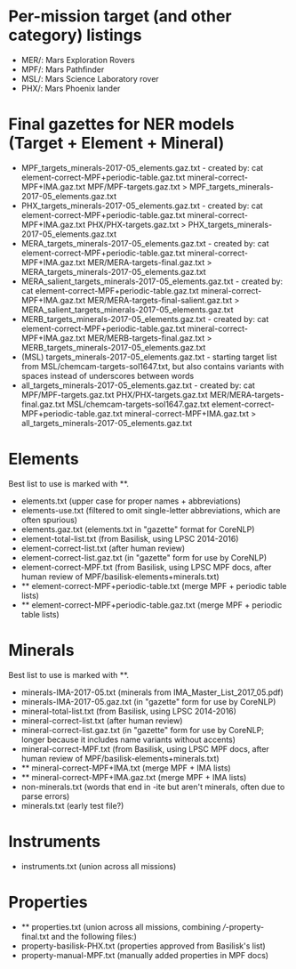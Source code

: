 # Per-mission target (and other category) listings
- MER/: Mars Exploration Rovers
- MPF/: Mars Pathfinder
- MSL/: Mars Science Laboratory rover
- PHX/: Mars Phoenix lander

# Final gazettes for NER models (Target + Element + Mineral)
- MPF_targets_minerals-2017-05_elements.gaz.txt - created by:
  cat element-correct-MPF+periodic-table.gaz.txt mineral-correct-MPF+IMA.gaz.txt MPF/MPF-targets.gaz.txt > MPF_targets_minerals-2017-05_elements.gaz.txt
- PHX_targets_minerals-2017-05_elements.gaz.txt - created by:
  cat element-correct-MPF+periodic-table.gaz.txt mineral-correct-MPF+IMA.gaz.txt PHX/PHX-targets.gaz.txt > PHX_targets_minerals-2017-05_elements.gaz.txt
- MERA_targets_minerals-2017-05_elements.gaz.txt - created by:
  cat element-correct-MPF+periodic-table.gaz.txt mineral-correct-MPF+IMA.gaz.txt MER/MERA-targets-final.gaz.txt > MERA_targets_minerals-2017-05_elements.gaz.txt
- MERA_salient_targets_minerals-2017-05_elements.gaz.txt - created by:
  cat element-correct-MPF+periodic-table.gaz.txt mineral-correct-MPF+IMA.gaz.txt MER/MERA-targets-final-salient.gaz.txt > MERA_salient_targets_minerals-2017-05_elements.gaz.txt
- MERB_targets_minerals-2017-05_elements.gaz.txt - created by:
  cat element-correct-MPF+periodic-table.gaz.txt mineral-correct-MPF+IMA.gaz.txt MER/MERB-targets-final.gaz.txt > MERB_targets_minerals-2017-05_elements.gaz.txt
- (MSL) targets_minerals-2017-05_elements.gaz.txt - starting target
  list from MSL/chemcam-targets-sol1647.txt, but also contains
  variants with spaces instead of underscores between words
- all_targets_minerals-2017-05_elements.gaz.txt - created by:
  cat MPF/MPF-targets.gaz.txt PHX/PHX-targets.gaz.txt MER/MERA-targets-final.gaz.txt MSL/chemcam-targets-sol1647.gaz.txt element-correct-MPF+periodic-table.gaz.txt mineral-correct-MPF+IMA.gaz.txt > all_targets_minerals-2017-05_elements.gaz.txt

# Elements
Best list to use is marked with **.
- elements.txt (upper case for proper names + abbreviations)
- elements-use.txt (filtered to omit single-letter abbreviations,
  which are often spurious)
- elements.gaz.txt (elements.txt in "gazette" format for CoreNLP)
- element-total-list.txt (from Basilisk, using LPSC 2014-2016)
- element-correct-list.txt (after human review)
- element-correct-list.gaz.txt (in "gazette" form for use by CoreNLP)
- element-correct-MPF.txt (from Basilisk, using LPSC MPF docs,
  after human review of MPF/basilisk-elements+minerals.txt)
- ** element-correct-MPF+periodic-table.txt (merge MPF + periodic table lists)
- ** element-correct-MPF+periodic-table.gaz.txt (merge MPF + periodic table lists)

# Minerals
Best list to use is marked with **.
- minerals-IMA-2017-05.txt (minerals from IMA_Master_List_2017_05.pdf)
- minerals-IMA-2017-05.gaz.txt (in "gazette" form for use by CoreNLP)
- mineral-total-list.txt (from Basilisk, using LPSC 2014-2016)
- mineral-correct-list.txt (after human review)
- mineral-correct-list.gaz.txt (in "gazette" form for use by CoreNLP; 
  longer because it includes name variants without accents)
- mineral-correct-MPF.txt (from Basilisk, using LPSC MPF docs, 
  after human review of MPF/basilisk-elements+minerals.txt)
- ** mineral-correct-MPF+IMA.txt (merge MPF + IMA lists)
- ** mineral-correct-MPF+IMA.gaz.txt (merge MPF + IMA lists)
- non-minerals.txt (words that end in -ite but aren't minerals, often
due to parse errors)
- minerals.txt (early test file?)

# Instruments
- instruments.txt (union across all missions)

# Properties
- ** properties.txt (union across all missions,
  combining */*-property-final.txt and the following files:)
- property-basilisk-PHX.txt (properties approved from Basilisk's list)
- property-manual-MPF.txt (manually added properties in MPF docs)

